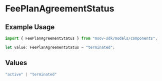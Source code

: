 # FeePlanAgreementStatus

## Example Usage

```typescript
import { FeePlanAgreementStatus } from "moov-sdk/models/components";

let value: FeePlanAgreementStatus = "terminated";
```

## Values

```typescript
"active" | "terminated"
```